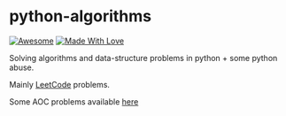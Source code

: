 # python-algorithms
[![Awesome](https://cdn.rawgit.com/sindresorhus/awesome/d7305f38d29fed78fa85652e3a63e154dd8e8829/media/badge.svg)](https://github.com/sindresorhus/awesome) [![Made With Love](https://img.shields.io/badge/Made%20With-Love-orange.svg)](https://github.com/chetanraj/awesome-github-badges)

Solving algorithms and data-structure problems in python + some python abuse.  
  
Mainly [LeetCode](./leetcode) problems.  

Some AOC problems available [here](./aoc2021) 
